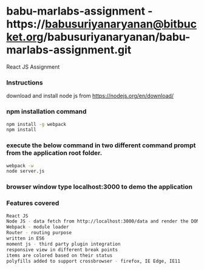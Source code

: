 # babu-marlabs-assignment - https://babusuriyanaryanan@bitbucket.org/babusuriyanaryanan/babu-marlabs-assignment.git

React JS Assignment

### Instructions

download and install node js from https://nodejs.org/en/download/

### npm installation command

```bash
npm install -g webpack
npm install
```

### execute the below command in two different command prompt from the application root folder.

```bash
webpack -w
node server.js
```

### browser window type localhost:3000 to demo the application


### Features covered

```bash
React JS
Node JS - data fetch from http://localhost:3000/data and render the DOM
Webpack - module loader
Router - routing purpose
written in ES6 
moment js - third party plugin integration
responsive view in different break points
items are colored based on their status
polyfills added to support crossbrowser - firefox, IE Edge, IE11
```


